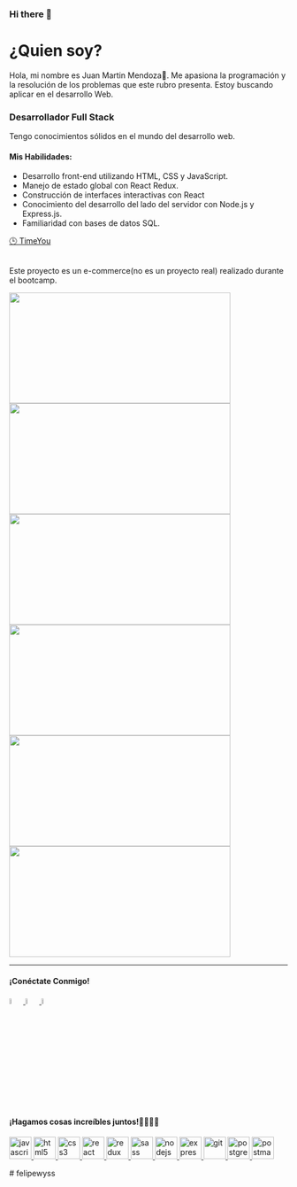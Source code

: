 ### Hi there 👋

<div>

  <h1>¿Quien soy?</h1>
  <p>
  Hola, mi nombre es Juan Martin Mendoza👋.
Me apasiona la programación y la resolución de los problemas que este rubro presenta.
Estoy buscando aplicar en el desarrollo Web. </p>


  <h3>Desarrollador Full Stack </h3>
  <p>
    Tengo conocimientos sólidos en el mundo del desarrollo web.
    
  </p>
  <h4>Mis Habilidades:</h4>
  <ul>
    <li>Desarrollo front-end utilizando HTML, CSS y JavaScript.</li>
    <li>
      Manejo de estado global con React Redux.
    </li>
    <li>Construcción de interfaces interactivas con React</li>
    <li>
      Conocimiento del desarrollo del lado del servidor con Node.js y
      Express.js.
    </li>
    <li>Familiaridad con bases de datos SQL.</li>
  </ul>


  <a href="https://github.com/mnlencina/timeyou-PF" target="_blank"> 🕒 TimeYou </a> <br/><br/>
  <p>Este proyecto es un e-commerce(no es un proyecto real) realizado durante el bootcamp.</p>
  
  <img height="200" width="400" src=https://github.com/felipewyss/felipewyss/blob/main/utilsImages/timeyou/Captura%20de%20pantalla%202023-08-17%20102541.png/>

  <img height="200" width="400" src=https://github.com/felipewyss/felipewyss/blob/main/utilsImages/timeyou/Captura%20de%20pantalla%202023-08-17%20102636.png />

  <img height="200" width="400" src=https://github.com/felipewyss/felipewyss/blob/main/utilsImages/timeyou/Captura%20de%20pantalla%202023-08-17%20102709.png />
  
  <img height="200" width="400" src=https://github.com/felipewyss/felipewyss/blob/main/utilsImages/timeyou/Captura%20de%20pantalla%202023-08-17%20103133.png/>
  
  <img height="200" width="400" src=https://github.com/felipewyss/felipewyss/blob/main/utilsImages/timeyou/Captura%20de%20pantalla%202023-08-17%20102709.png/>
  
  <img height="200" width="400" src=https://github.com/felipewyss/felipewyss/blob/main/utilsImages/timeyou/Captura%20de%20pantalla%202023-08-17%20103001.png />

  <hr/>
  
  <h4>¡Conéctate Conmigo!</h4>
  <a href="https://www.linkedin.com/in/juan-mart%C3%ADn-mendoza-697015154/" target="_blank">
    <img
      width="5%"
      src="https://drive.google.com/uc?export=view&id=1bj03dHdz12o0RYxuDeYhkOfWFQxmj5_k"
    />
  </a>
  <a href="juanma.mendoza98@hotmail.com" target="_blank">
    <img
      width="5%"
      src="https://cdn.icon-icons.com/icons2/2631/PNG/512/gmail_new_logo_icon_159149.png"
    />
  </a>
  <a href="https://www.instagram.com/juanmamendoza98/?next=%2F" target="_blank">
    <img
      width="5%"
      src="https://drive.google.com/uc?export=view&id=1TIYphjbnlWZLtyfs59jU_uJcMSO3EOr4"
    />
  </a>

  <a href="tel:+543865572478">
  </a>
  <h4>¡Hagamos cosas increíbles juntos!🫱🏽‍🫲🏻</h4>
  
<p align="left">  <a href="https://developer.mozilla.org/en-US/docs/Web/JavaScript" target="_blank"> <img src="https://upload.wikimedia.org/wikipedia/commons/thumb/9/99/Unofficial_JavaScript_logo_2.svg/1024px-Unofficial_JavaScript_logo_2.svg.png" alt="javascript" width="40" height="40"/> </a> <a href="https://www.w3.org/html/" target="_blank"> <img src="https://upload.wikimedia.org/wikipedia/commons/thumb/3/38/HTML5_Badge.svg/600px-HTML5_Badge.svg.png" alt="html5" width="40" height="40"/> </a>
<a href="https://www.w3schools.com/css/" target="_blank"> <img src="https://cdn4.iconfinder.com/data/icons/social-media-logos-6/512/121-css3-512.png" alt="css3" width="40" height="40"/> </a> 
<a href="https://reactjs.org/" target="_blank"> <img src="https://seeklogo.com/images/R/react-logo-7B3CE81517-seeklogo.com.png" alt="react" width="40" height="40"/> </a> <a href="https://redux.js.org" target="_blank"> <img src="https://seeklogo.com/images/R/redux-logo-9CA6836C12-seeklogo.com.png" alt="redux" width="40" height="40"/> </a><a href="https://sass-lang.com" target="_blank"> <img src="https://upload.wikimedia.org/wikipedia/commons/thumb/9/96/Sass_Logo_Color.svg/1280px-Sass_Logo_Color.svg.png" alt="sass" width="40" height="40"/> </a><a href="https://nodejs.org" target="_blank"> <img src="https://cdn.pixabay.com/photo/2015/04/23/17/41/node-js-736399_960_720.png" alt="nodejs" height="40"/> </a><a href="https://expressjs.com" target="_blank"> <img src="https://i.cloudup.com/zfY6lL7eFa-3000x3000.png" alt="express" height="40"/> </a><a href="https://git-scm.com/" target="_blank"> <img src="https://www.vectorlogo.zone/logos/git-scm/git-scm-icon.svg" alt="git" width="40" height="40"/> </a> <a href="https://www.postgresql.org" target="_blank"> <img src="https://upload.wikimedia.org/wikipedia/commons/thumb/2/29/Postgresql_elephant.svg/1200px-Postgresql_elephant.svg.png" alt="postgresql" width="40" height="40"/> </a> <a href="https://postman.com" target="_blank"> <img src="https://www.vectorlogo.zone/logos/getpostman/getpostman-icon.svg" alt="postman" width="40" height="40"/> </a> 

</div>
# felipewyss
<!--
**JuanmaMendoza/JuanmaMendoza** is a ✨ _special_ ✨ repository because its `README.md` (this file) appears on your GitHub profile.

Here are some ideas to get you started:

- 🔭 I’m currently working on ...
- 🌱 I’m currently learning ...
- 👯 I’m looking to collaborate on ...
- 🤔 I’m looking for help with ...
- 💬 Ask me about ...
- 📫 How to reach me: ...
- 😄 Pronouns: ...
- ⚡ Fun fact: ...
-->
